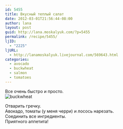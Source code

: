 ```yaml
---
id: 5455
title: Вкусный теплый салат
date: 2012-03-01T21:56:44-08:00
author: lana
layout: post
guid: http://lana.moskalyuk.com/?p=5455
permalink: /recipe/5455/
ljID:
  - "2225"
ljURL:
  - http://lanamoskalyuk.livejournal.com/569643.html
categories:
  - avocado
  - buckwheat
  - salmon
  - tomatoes
---
```

Все очень быстро и просто.  
![buckwheat](http://farm8.staticflickr.com/7050/6945568739_b3b40d976e_z.jpg) 

Отварить гречку.  
Авокадо, томаты (у меня черри) и лосось нарезать.  
Соединить все ингредиенты.  
Приятного аппетита!